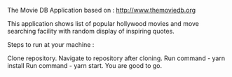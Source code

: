 The Movie DB Application based on : http://www.themoviedb.org


This application shows list of popular hollywood movies and move searching facility with random display of inspiring quotes. 

Steps to run at your machine :

Clone repository.
Navigate to repository after cloning.
Run command - yarn install
Run command - yarn start.
You are good to go.
